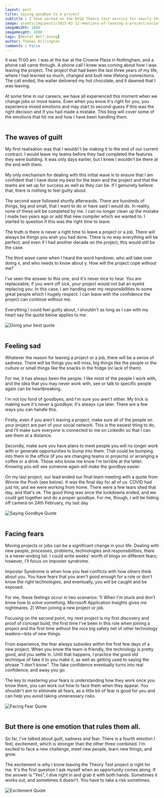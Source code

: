 ```yaml
---
layout: post
title: Saying goodbye to a project
subtitle : I have worked on the DVSA Theory test service for nearly three years, and this week was my last week working full-time on the project. I knew it was coming; however, the reality only set in when a delivery manager confirmed it at the start of the week, and a range of emotions hit me.
image: assets/img/posts/2023-02-12-emotions-of-leaving-a-project/social-media-post.png
imageWidth: 1080
imageHeight: 1080
tags: [Mental Well-being]
author: Thomas Billington
comments : False
---
```

It was 11:00 am. I was at the bar at the Crowne Plaza in Nottingham, and a phone call came through. A phone call I knew was coming about how I was leaving the project. The project that had been the last three years of my life, where I had learned so much, changed and built new lifelong connections. The call ended, the waiter delivered my hot chocolate, and it dawned that I was leaving.
<br/>
<br/>
At some time in our careers, we have all experienced this moment when we change jobs or move teams. Even when you know it's right for you, you experience mixed emotions and may start to second-guess if this was the right decision and if you had made a mistake. This blog will cover some of the emotions that hit me and how I have been handling them. 
<br/>
<br/>
## The waves of guilt
My first realisation was that I wouldn't be making it to the end of our current contract. I would leave my teams before they had completed the features they were building. It was only days earlier, but I knew I wouldn't be there at the end with them.
<br/>
<br/>
My only mechanism for dealing with this initial wave is to ensure that I am confident that I have done my best for the team and the project and that the teams are set up for success as well as they can be. If I genuinely believe that, there is nothing to feel guilty about.
<br/>
<br/>
The second wave followed shortly afterwards. There are hundreds of things, big and small, that I want to do or have said I would do. In reality, none of these will be completed by me. I can no longer clean up the mistake I made two years ago or add that new compiler which we wanted to. I started to question if this was the right time to leave.
<br/>
<br/>
The truth is there is never a right time to leave a project or a job. There will always be things you wish you had done. There is no way everything will be perfect, and even if I had another decade on the project, this would still be the case.
<br/>
<br/>
The third wave came when I heard the word handover, who will take over doing x, and who needs to know about y. How will the project cope without me?
<br/>
<br/>
I've seen the answer to this one, and it's never nice to hear. You are replaceable; if you went off sick, your project would not bat an eyelid replacing you. In this case, I am handing over my responsibilities to some great people which I hugely respect. I can leave with the confidence the project can continue without me.
<br/>
<br/>
Everything I could feel guilty about, I shouldn't as long as I can with my heart say the quote below applies to me.
<br/>
<br/>
![Doing your best quote](/assets/img/posts/2023-02-12-emotions-of-leaving-a-project/do-your-best-quote.png)
<br/>
<br/>
## Feeling sad
Whatever the reason for leaving a project or a job, there will be a sense of sadness. There will be things you will miss, big things like the people or the culture or small things like the snacks in the fridge (or lack of them).
<br/>
<br/>
For me, it has always been the people. I like most of the people I work with, and the idea that you may never work with, see or talk to specific people again can be heartbreaking. 
<br/>
<br/>
I'm not too fond of goodbyes, and I'm sure you aren't either. My trick is making sure it's never a goodbye; it's always cya later. There are a few ways you can handle this. 
<br/>
<br/>
Firstly, even if you aren't leaving a project, make sure all of the people on your project are part of your social network. This is the easiest thing to do, and I'll make sure everyone is connected to me on LinkedIn so that I can see them at a distance.
<br/>
<br/>
Secondly, make sure you have plans to meet people you will no longer work with or generate opportunities to bump into them. That could be bumping into them in the office (if you are changing teams or projects) or arranging a coffee or a drink. Those who know me know I'm terrible at the latter. Knowing you will see someone again will make the goodbye easier.
<br/>
<br/>
On my last project, our lead ended our final team meeting with a quote from Winnie the Pooh (see below). It was the final day for all of us. COVID had just hit, and we were working from home. There were a few tears shed that day, and that's ok. The good thing was once the lockdowns ended, and we could get together and do a proper goodbye. For me, though, I will be hiding off camera on 24th February, my last day
<br/>
<br/>
![Saying Goodbye Quote](/assets/img/posts/2023-02-12-emotions-of-leaving-a-project/saying-goodbye-quote.png)
<br/>
<br/>
## Facing fears
Moving projects or jobs can be a significant change in your life. Dealing with new people, processes, problems, technologies and responsibilities, there is a never-ending list. I could write weeks' worth of blogs on different fears; however, I'll focus on imposter syndrome.
<br/>
<br/>
Imposter Syndrome is when how you feel conflicts with how others think about you. You have fears that you aren't good enough for a role or don't know the right technologies, and eventually, you will be caught and be exposed.
<br/>
<br/>
For me, these feelings occur in two scenarios: 1) When I'm stuck and don't know how to solve something. Microsoft Application Insights gives me nightmares. 2) When joining a new project or job.
<br/>
<br/>
Focusing on the second point, my next project is my first discovery and proof of concept build, the first time I've been in this role when joining a project and the first time without the nice big safety net of other technology leaders—lots of new things.
<br/>
<br/>
From experience, the fear always subsides within the first few days of a new project. When you know the team is friendly, the technology is pretty good, and you settle in. Until that happens, I practice the good old technique of fake it to you make it, as well as getting used to saying the phrase "I don't know". The fake confidence eventually turns into real confidence, and away you go.
<br/>
<br/>
The key to mastering your fears is understanding how they work once you know them, you can work out how to face them when they appear. You shouldn't aim to eliminate all fears, as a little bit of fear is good for you and can help you avoid taking unnecessary risks.
<br/>
<br/>
![Facing Fear Quote](/assets/img/posts/2023-02-12-emotions-of-leaving-a-project/facing-fears-quote.png)
<br/>
<br/>
## But there is one emotion that rules them all.
So far, I've talked about guilt, sadness and fear. There is a fourth emotion I feel, excitement, which is stronger than the other three combined. I'm excited to face a new challenge, meet new people, learn new things, and grow. 
<br/>
<br/>
The excitement is why I know leaving the Theory Test project is right for me. It's the first question I ask myself when an opportunity comes along. If the answer is "Yes", I dive right in and grab it with both hands. Sometimes it works out, and sometimes it doesn't. You have to take a risk sometimes.
<br/>
<br/>
![Excitement Quote](/assets/img/posts/2023-02-12-emotions-of-leaving-a-project/excitement-quote.png)

